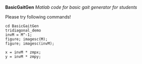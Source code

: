 **BasicGaitGen**
*Matlab code for basic gait generator for students*

Please try following commands!
```
cd BasicGaitGen
tridiagonal_demo
invM = M^-1; 
figure; imagesc(M);
figure; imagesc(invM);

x = invM * zmpx;
y = invM * zmpy;
```
